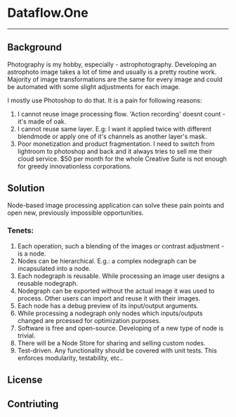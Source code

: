 # Dataflow.One

---
## Background
Photography is my hobby, especially - astrophotography.
Developing an astrophoto image takes a lot of time and usually
is a pretty routine work. Majority of image transformations are the same for every image
and could be automated with some slight adjustments for each image.

I mostly use Photoshop to do that. It is a pain for following reasons:
1. I cannot reuse image processing flow. 'Action recording' doesnt count - it's made of oak.
2. I cannot reuse same layer. E.g: I want it applied twice with different blendmode
or apply one of it's channels as another layer's mask.
3. Poor monetization and product fragmentation.
I need to switch from lightroom to photoshop and back and it always tries to sell me their cloud service.
$50 per month for the whole Creative Suite is not enough for greedy innovationless corporations.

## Solution
Node-based image processing application can solve these pain points
and open new, previously impossible opportunities.

### Tenets:
1. Each operation, such a blending of the images or contrast adjustment - is a node.
2. Nodes can be hierarchical. E.g.: a complex nodegraph can be incapsulated into a node.
3. Each nodegraph is reusable. While processing an image user designs a reusable nodegraph.
4. Nodegraph can be exported without the actual image it was used to process.
Other users can import and reuse it with their images.
5. Each node has a debug preview of its input/output arguments.
6. While processing a nodegraph only nodes which inputs/outputs changed are prcessed for optimization purposes.
7. Software is free and open-source. Developing of a new type of node is trivial.
8. There will be a Node Store for sharing and selling custom nodes.
9. Test-driven. Any functionality should be covered with unit tests. This enforces modularity, testability, etc..

## License

## Contriuting

## 
